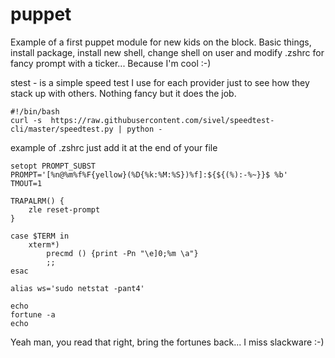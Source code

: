 # puppet
Example of a first puppet module for new kids on the block. Basic things, install package, install new shell, change shell on user and modify .zshrc for fancy prompt with a ticker... Because I'm cool :-)

stest - is a simple speed test I use for each provider just to see how they stack up with others. Nothing fancy but it does the job.

```
#!/bin/bash    
curl -s  https://raw.githubusercontent.com/sivel/speedtest-cli/master/speedtest.py | python -
```

example of .zshrc just add it at the end of your file 

```
setopt PROMPT_SUBST
PROMPT='[%n@%m%f%F{yellow}(%D{%k:%M:%S})%f]:${${(%):-%~}}$ %b'
TMOUT=1

TRAPALRM() {
    zle reset-prompt
}

case $TERM in
    xterm*)
        precmd () {print -Pn "\e]0;%m \a"}
        ;;
esac

alias ws='sudo netstat -pant4'

echo
fortune -a
echo
```

Yeah man, you read that right, bring the fortunes back... I miss slackware :-)
